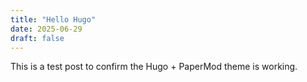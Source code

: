```yaml
---
title: "Hello Hugo"
date: 2025-06-29
draft: false
---
```


This is a test post to confirm the Hugo + PaperMod theme is working.
